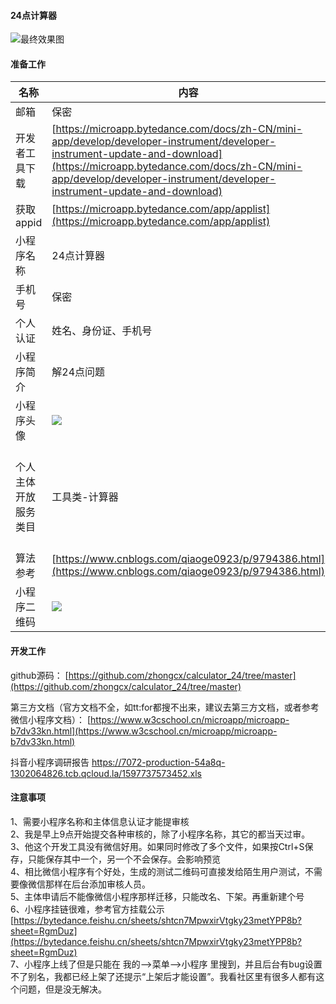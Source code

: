 #### 24点计算器 
![最终效果图](https://upload-images.jianshu.io/upload_images/11217637-fa63620388050cd7.png?imageMogr2/auto-orient/strip%7CimageView2/2/w/1240)

#### 准备工作
名称|内容|功能描述
---|---|---
邮箱|保密|用于注册
开发者工具下载|[https://microapp.bytedance.com/docs/zh-CN/mini-app/develop/developer-instrument/developer-instrument-update-and-download](https://microapp.bytedance.com/docs/zh-CN/mini-app/develop/developer-instrument/developer-instrument-update-and-download)|用于开发小程序
获取appid|[https://microapp.bytedance.com/app/applist](https://microapp.bytedance.com/app/applist)|创建个人/企业
小程序名称|24点计算器|必填 不能重复
手机号|保密|用于收短信验证码
个人认证|姓名、身份证、手机号|个人主体不支持流量主与支付
小程序简介|解24点问题|基本信息完善
小程序头像|![](https://upload-images.jianshu.io/upload_images/11217637-4d7d4880d53be04f.png?imageMogr2/auto-orient/strip%7CimageView2/2/w/1240)|在这个网站是自动生成的logo  [http://www.uugai.com/](http://www.uugai.com/)
个人主体开放服务类目|工具类-计算器|[https://microapp.bytedance.com/docs/zh-CN/mini-app/operation/mini-app-operation-rules/open-service-catalog/individual-service-category](https://microapp.bytedance.com/docs/zh-CN/mini-app/operation/mini-app-operation-rules/open-service-catalog/individual-service-category)
算法参考|[https://www.cnblogs.com/qiaoge0923/p/9794386.html](https://www.cnblogs.com/qiaoge0923/p/9794386.html)|原型图都省了
小程序二维码|![](https://upload-images.jianshu.io/upload_images/11217637-f0328f061c79a77d.png?imageMogr2/auto-orient/strip%7CimageView2/2/w/1240)|上线后可配置，需要在代码里加分享功能，然后分享出来。后台给的二维码上线后虽然能显示，但是不支持下载，只能手动截图。

#### 开发工作
github源码：
[https://github.com/zhongcx/calculator_24/tree/master](https://github.com/zhongcx/calculator_24/tree/master)

第三方文档（官方文档不全，如tt:for都搜不出来，建议去第三方文档，或者参考微信小程序文档）：
[https://www.w3cschool.cn/microapp/microapp-b7dv33kn.html](https://www.w3cschool.cn/microapp/microapp-b7dv33kn.html)

抖音小程序调研报告
https://7072-production-54a8q-1302064826.tcb.qcloud.la/1597737573452.xls

#### 注意事项
1、需要小程序名称和主体信息认证才能提审核<br/>2、我是早上9点开始提交各种审核的，除了小程序名称，其它的都当天过审。<br/>3、他这个开发工具没有微信好用。如果同时修改了多个文件，如果按Ctrl+S保存，只能保存其中一个，另一个不会保存。会影响预览<br/>4、相比微信小程序有个好处，生成的测试二维码可直接发给陌生用户测试，不需要像微信那样在后台添加审核人员。<br/>5、主体申请后不能像微信小程序那样迁移，只能改名、下架。再重新建个号<br/>6、小程序挂链很难，参考官方挂载公示[https://bytedance.feishu.cn/sheets/shtcn7MpwxirVtgky23metYPP8b?sheet=RgmDuz](https://bytedance.feishu.cn/sheets/shtcn7MpwxirVtgky23metYPP8b?sheet=RgmDuz)<br/>7、小程序上线了但是只能在 我的-->菜单-->小程序 里搜到，并且后台有bug设置不了别名，我都已经上架了还提示“上架后才能设置”。我看社区里有很多人都有这个问题，但是没无解决。
